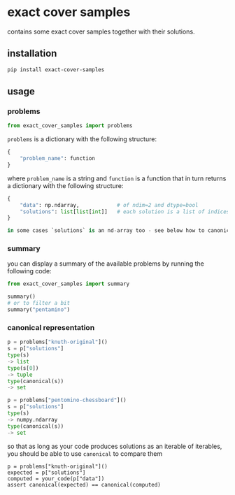 # exact cover samples

contains some exact cover samples together with their solutions.

## installation

```bash
pip install exact-cover-samples
```

## usage

### problems

```python
from exact_cover_samples import problems
```

`problems` is a dictionary with the following structure:

```python
{
    "problem_name": function
}
```

where `problem_name` is a string and `function` is a function that in turn returns a dictionary with the following structure:

```python
{
    "data": np.ndarray,            # of ndim=2 and dtype=bool
    "solutions": list[list[int]]   # each solution is a list of indices in data
}

in some cases `solutions` is an nd-array too - see below how to canonicalize for comparing solutions.
```

### summary

you can display a summary of the available problems by running the following code:

```python
from exact_cover_samples import summary

summary()
# or to filter a bit
summary("pentamino")
```

### canonical representation

```python
p = problems["knuth-original"]()
s = p["solutions"]
type(s)
-> list
type(s[0])
-> tuple
type(canonical(s))
-> set

p = problems["pentomino-chessboard"]()
s = p["solutions"]
type(s)
-> numpy.ndarray
type(canonical(s))
-> set
```

so that as long as your code produces solutions as an iterable of iterables, you should be able to use `canonical` to compare them

```
p = problems["knuth-original"]()
expected = p["solutions"]
computed = your_code(p["data"])
assert canonical(expected) == canonical(computed)
```
